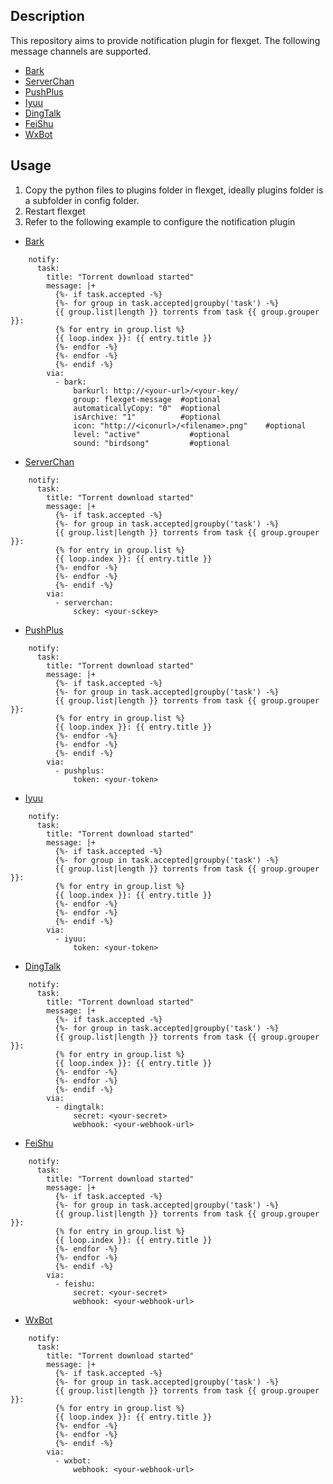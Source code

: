 ## Description
This repository aims to provide notification plugin for flexget.  The following message channels are supported.

- [Bark](https://github.com/Finb/Bark)
- [ServerChan](https://sct.ftqq.com/)
- [PushPlus](https://www.pushplus.plus/)
- [Iyuu](https://iyuu.cn/)
- [DingTalk](https://open.dingtalk.com/document/robots/custom-robot-access)
- [FeiShu](https://www.feishu.cn/hc/zh-CN/articles/360024984973)
- [WxBot](https://developer.work.weixin.qq.com/document/path/91770)

## Usage
1. Copy the python files to plugins folder in flexget, ideally plugins folder is a subfolder in config folder.
2. Restart flexget
3. Refer to the following example to configure the notification plugin

- [Bark](https://github.com/Finb/Bark)
```
    notify:
      task:
        title: "Torrent download started"
        message: |+
          {%- if task.accepted -%}
          {%- for group in task.accepted|groupby('task') -%}
          {{ group.list|length }} torrents from task {{ group.grouper }}:
          {% for entry in group.list %}
          {{ loop.index }}: {{ entry.title }} 
          {%- endfor -%}
          {%- endfor -%}
          {%- endif -%}
        via:
          - bark:
              barkurl: http://<your-url>/<your-key/
              group: flexget-message  #optional
              automaticallyCopy: "0"  #optional
              isArchive: "1"          #optional
              icon: "http://<iconurl>/<filename>.png"    #optional
              level: "active"           #optional
              sound: "birdsong"         #optional
```
- [ServerChan](https://sct.ftqq.com/)
```
    notify:
      task:
        title: "Torrent download started"
        message: |+
          {%- if task.accepted -%}
          {%- for group in task.accepted|groupby('task') -%}
          {{ group.list|length }} torrents from task {{ group.grouper }}:
          {% for entry in group.list %}
          {{ loop.index }}: {{ entry.title }} 
          {%- endfor -%}
          {%- endfor -%}
          {%- endif -%}
        via:
          - serverchan:
              sckey: <your-sckey>
```
- [PushPlus](https://www.pushplus.plus/)
```
    notify:
      task:
        title: "Torrent download started"
        message: |+
          {%- if task.accepted -%}
          {%- for group in task.accepted|groupby('task') -%}
          {{ group.list|length }} torrents from task {{ group.grouper }}:
          {% for entry in group.list %}
          {{ loop.index }}: {{ entry.title }} 
          {%- endfor -%}
          {%- endfor -%}
          {%- endif -%}
        via:
          - pushplus:
              token: <your-token>
```
- [Iyuu](https://iyuu.cn/)
```
    notify:
      task:
        title: "Torrent download started"
        message: |+
          {%- if task.accepted -%}
          {%- for group in task.accepted|groupby('task') -%}
          {{ group.list|length }} torrents from task {{ group.grouper }}:
          {% for entry in group.list %}
          {{ loop.index }}: {{ entry.title }} 
          {%- endfor -%}
          {%- endfor -%}
          {%- endif -%}
        via:
          - iyuu:
              token: <your-token>
```
- [DingTalk](https://open.dingtalk.com/document/robots/custom-robot-access)
```
    notify:
      task:
        title: "Torrent download started"
        message: |+
          {%- if task.accepted -%}
          {%- for group in task.accepted|groupby('task') -%}
          {{ group.list|length }} torrents from task {{ group.grouper }}:
          {% for entry in group.list %}
          {{ loop.index }}: {{ entry.title }} 
          {%- endfor -%}
          {%- endfor -%}
          {%- endif -%}
        via:
          - dingtalk:
              secret: <your-secret>
              webhook: <your-webhook-url>
```
- [FeiShu](https://www.feishu.cn/hc/zh-CN/articles/360024984973)
```
    notify:
      task:
        title: "Torrent download started"
        message: |+
          {%- if task.accepted -%}
          {%- for group in task.accepted|groupby('task') -%}
          {{ group.list|length }} torrents from task {{ group.grouper }}:
          {% for entry in group.list %}
          {{ loop.index }}: {{ entry.title }} 
          {%- endfor -%}
          {%- endfor -%}
          {%- endif -%}
        via:
          - feishu:
              secret: <your-secret>
              webhook: <your-webhook-url>
```
- [WxBot](https://developer.work.weixin.qq.com/document/path/91770)
```
    notify:
      task:
        title: "Torrent download started"
        message: |+
          {%- if task.accepted -%}
          {%- for group in task.accepted|groupby('task') -%}
          {{ group.list|length }} torrents from task {{ group.grouper }}:
          {% for entry in group.list %}
          {{ loop.index }}: {{ entry.title }} 
          {%- endfor -%}
          {%- endfor -%}
          {%- endif -%}
        via:
          - wxbot:
              webhook: <your-webhook-url>
```
